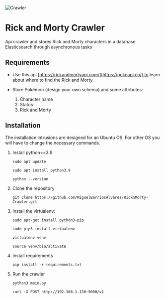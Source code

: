 ![Crawler](/home/barrios/Descargas/rick-and-morty-with-dumb-faces-5emfcjchm1juj1v9.jpg)


# Rick and Morty Crawler
Api crawler and stores Rick and Morty characters in a database Elasticsearch through asynchronous tasks

## **Requirements**

- Use this api [https://rickandmortyapi.com/](https://pokeapi.co/) to learn about where to find the Rick and Morty.

- Store Pokémon (design your own schema) and some attributes:
    1. Character name
    2. Status
    3. Rick and Morty

## **Installation**
The installation intrusions are designed for an Ubuntu OS. For other OS you will have to change the necessary commands.

1. Install python==3.9

    `sudo apt update`
    
    `sudo apt install python3.9`
    
    `python --version`


2. Clone the repository

    `git clone https://github.com/MiguelBarriosAlvarez/RicknMorty-Crawler.git`


4. Install the virtualenv:

    `sudo apt-get install python3-pip`

    `sudo pip3 install virtualenv`
    
    `virtualenv venv `
    
    `source venv/bin/activate`


5. Install requirements

    `pip install -r requirements.txt`


5. Run the crawler

    `python3 main.py`
    
    `curl -X POST http://192.168.1.130:5000/v1`

